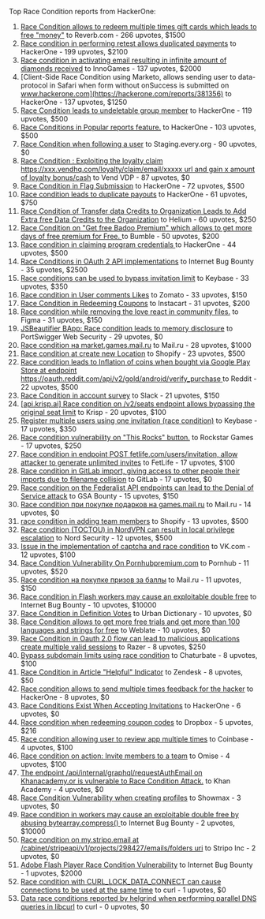 Top Race Condition reports from HackerOne:

1. [Race Condition allows to redeem multiple times gift cards which leads to free "money"](https://hackerone.com/reports/759247) to Reverb.com - 266 upvotes, $1500
2. [Race condition in performing retest allows duplicated payments](https://hackerone.com/reports/429026) to HackerOne - 199 upvotes, $2100
3. [Race condition in activating email resulting in infinite amount of diamonds received](https://hackerone.com/reports/509629) to InnoGames - 137 upvotes, $2000
4. [Client-Side Race Condition using Marketo, allows sending user to data-protocol in Safari when form without onSuccess is submitted on www.hackerone.com](https://hackerone.com/reports/381356) to HackerOne - 137 upvotes, $1250
5. [Race Condition leads to undeletable group member](https://hackerone.com/reports/604534) to HackerOne - 119 upvotes, $500
6. [Race Conditions in Popular reports feature.](https://hackerone.com/reports/146845) to HackerOne - 103 upvotes, $500
7. [Race Condition when following a user](https://hackerone.com/reports/927384) to Staging.every.org - 90 upvotes, $0
8. [Race Condition : Exploiting the loyalty claim https://xxx.vendhq.com/loyalty/claim/email/xxxxx url and gain x amount of loyalty bonus/cash](https://hackerone.com/reports/331940) to Vend VDP - 87 upvotes, $0
9. [Race Condition in Flag Submission](https://hackerone.com/reports/454949) to HackerOne - 72 upvotes, $500
10. [Race condition leads to duplicate payouts](https://hackerone.com/reports/220445) to HackerOne - 61 upvotes, $750
11. [Race Condition of Transfer data Credits to Organization Leads to Add Extra free Data Credits to the Organization](https://hackerone.com/reports/974892) to Helium - 60 upvotes, $250
12. [Race Condition on "Get free Badoo Premium" which allows to get more days of free premium for Free. ](https://hackerone.com/reports/1037430) to Bumble - 50 upvotes, $200
13. [Race condition in claiming program credentials ](https://hackerone.com/reports/488985) to HackerOne - 44 upvotes, $500
14. [Race Conditions in OAuth 2 API implementations](https://hackerone.com/reports/55140) to Internet Bug Bounty - 35 upvotes, $2500
15. [Race conditions can be used to bypass invitation limit](https://hackerone.com/reports/115007) to Keybase - 33 upvotes, $350
16. [Race condition in User comments  Likes](https://hackerone.com/reports/1409913) to Zomato - 33 upvotes, $150
17. [Race Condition in Redeeming Coupons](https://hackerone.com/reports/157996) to Instacart - 31 upvotes, $200
18. [Race condition while removing the love react in community files.](https://hackerone.com/reports/996141) to Figma - 31 upvotes, $150
19. [JSBeautifier BApp: Race condition leads to memory disclosure](https://hackerone.com/reports/187134) to PortSwigger Web Security - 29 upvotes, $0
20. [Race condition на market.games.mail.ru](https://hackerone.com/reports/317557) to Mail.ru - 28 upvotes, $1000
21. [Race condition at create new Location](https://hackerone.com/reports/413759) to Shopify - 23 upvotes, $500
22. [Race condition leads to Inflation of coins when bought via Google Play Store at endpoint https://oauth.reddit.com/api/v2/gold/android/verify_purchase ](https://hackerone.com/reports/801743) to Reddit - 22 upvotes, $500
23. [Race Condition in account survey](https://hackerone.com/reports/165570) to Slack - 21 upvotes, $150
24. [[api.krisp.ai] Race condition on /v2/seats endpoint allows bypassing the original seat limit](https://hackerone.com/reports/1418419) to Krisp - 20 upvotes, $100
25. [Register multiple users using one invitation (race condition)](https://hackerone.com/reports/148609) to Keybase - 17 upvotes, $350
26. [Race condition vulnerability on "This Rocks" button.](https://hackerone.com/reports/474021) to Rockstar Games - 17 upvotes, $250
27. [Race condition in endpoint POST fetlife.com/users/invitation, allow attacker to generate unlimited invites](https://hackerone.com/reports/1460373) to FetLife - 17 upvotes, $100
28. [Race condition in GitLab import, giving access to other people their imports due to filename collision](https://hackerone.com/reports/214028) to GitLab - 17 upvotes, $0
29. [Race condition on the Federalist API endpoints can lead to the Denial of Service attack](https://hackerone.com/reports/249319) to GSA Bounty - 15 upvotes, $150
30. [Race condition при покупке подарков на games.mail.ru](https://hackerone.com/reports/685432) to Mail.ru - 14 upvotes, $0
31. [race condition in adding team members](https://hackerone.com/reports/176127) to Shopify - 13 upvotes, $500
32. [Race condition (TOCTOU) in NordVPN can result in local privilege escalation](https://hackerone.com/reports/768110) to Nord Security - 12 upvotes, $500
33. [Issue in the implementation of captcha and race condition](https://hackerone.com/reports/67562) to VK.com - 12 upvotes, $100
34. [Race Condition Vulnerability On Pornhubpremium.com](https://hackerone.com/reports/183624) to Pornhub - 11 upvotes, $520
35. [Race condition на покупке призов за баллы](https://hackerone.com/reports/700833) to Mail.ru - 11 upvotes, $150
36. [Race condition in Flash workers may cause an exploitabl​e double free](https://hackerone.com/reports/37240) to Internet Bug Bounty - 10 upvotes, $10000
37. [Race Condition in Definition Votes](https://hackerone.com/reports/152717) to Urban Dictionary - 10 upvotes, $0
38. [Race Condition allows to get more free trials and get more than 100 languages and strings for free](https://hackerone.com/reports/1087188) to Weblate - 10 upvotes, $0
39. [Race Condition in Oauth 2.0 flow can lead to malicious applications create multiple valid sessions](https://hackerone.com/reports/699112) to Razer - 8 upvotes, $250
40. [Bypass subdomain limits using race condition](https://hackerone.com/reports/395351) to Chaturbate - 8 upvotes, $100
41. [Race Condition in Article "Helpful" Indicator](https://hackerone.com/reports/109485) to Zendesk - 8 upvotes, $50
42. [Race condition allows to send multiple times feedback for the hacker](https://hackerone.com/reports/1132171) to HackerOne - 8 upvotes, $0
43. [Race Conditions Exist When Accepting Invitations](https://hackerone.com/reports/119354) to HackerOne - 6 upvotes, $0
44. [Race condition when redeeming coupon codes](https://hackerone.com/reports/59179) to Dropbox - 5 upvotes, $216
45. [Race condition allowing user to review app multiple times](https://hackerone.com/reports/106360) to Coinbase - 4 upvotes, $100
46. [Race condition on action: Invite members to a team](https://hackerone.com/reports/1285538) to Omise - 4 upvotes, $100
47. [The endpoint /api/internal/graphql/requestAuthEmail on Khanacademy.or is vulnerable to Race Condition Attack.](https://hackerone.com/reports/1293377) to Khan Academy - 4 upvotes, $0
48. [Race Condition Vulnerability when creating profiles](https://hackerone.com/reports/1428690) to Showmax - 3 upvotes, $0
49. [Race condition in workers may cause an exploitable double free by abusing bytearray.compress()  ](https://hackerone.com/reports/47227) to Internet Bug Bounty - 2 upvotes, $10000
50. [Race condition on my.stripo.email at /cabinet/stripeapi/v1/projects/298427/emails/folders uri](https://hackerone.com/reports/994051) to Stripo Inc - 2 upvotes, $0
51. [Adobe Flash Player Race Condition Vulnerability](https://hackerone.com/reports/119657) to Internet Bug Bounty - 1 upvotes, $2000
52. [Race condition with CURL_LOCK_DATA_CONNECT can cause connections to be used at the same time](https://hackerone.com/reports/724134) to curl - 1 upvotes, $0
53. [Data race conditions reported by helgrind when performing parallel DNS queries in libcurl](https://hackerone.com/reports/1019457) to curl - 0 upvotes, $0
